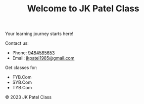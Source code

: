 <!DOCTYPE html>
<html>
<head>
    <title>JK Patel Class</title>
</head>
<body>
    <header>
        <h1>Welcome to JK Patel Class</h1>
    </header>
    <main>
        <p>Your learning journey starts here!</p>
        <p>Contact us:</p>
        <ul>
            <li>Phone: <a href="tel:9484585653">9484585653</a></li>
            <li>Email: <a href="mailto:jkpatel1985@gmail.com">jkpatel1985@gmail.com</a></li>
        </ul>
        <p>Get classes for:</p>
        <ul>
            <li>FYB.Com</li>
            <li>SYB.Com</li>
            <li>TYB.Com</li>
        </ul>
    </main>
    <footer>
        <p>&copy; 2023 JK Patel Class</p>
    </footer>
</body>
</html>
